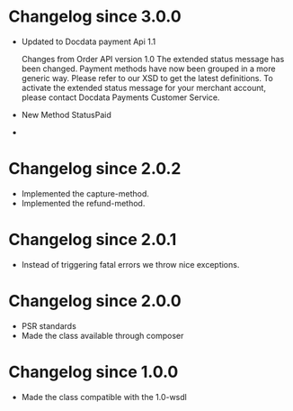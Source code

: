# Changelog since 3.0.0
* Updated to Docdata payment Api 1.1
  
  Changes from Order API version 1.0
  The extended status message has been changed. Payment methods have now been grouped in a more generic way.
  Please refer to our XSD to get the latest definitions.
  To activate the extended status message for your merchant account,
  please contact Docdata Payments Customer Service.
* New Method StatusPaid
* 
# Changelog since 2.0.2

* Implemented the capture-method.
* Implemented the refund-method.

# Changelog since 2.0.1

* Instead of triggering fatal errors we throw nice exceptions.

# Changelog since 2.0.0

* PSR standards
* Made the class available through composer

# Changelog since 1.0.0

* Made the class compatible with the 1.0-wsdl

